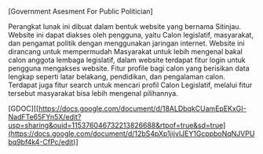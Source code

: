 [Government Asesment For Public Politician]

Perangkat lunak ini dibuat dalam bentuk website yang bernama Sitinjau. Website ini dapat diakses oleh pengguna, yaitu Calon legislatif, masyarakat, dan pengamat politik dengan menggunakan jaringan internet. Website ini dirancang untuk mempermudah Masyarakat untuk lebih mengenal bakal calon anggota lembaga legislatif, dalam website terdapat fitur login untuk pengguna mengakses website. Fitur profile bagi calon yang berisikan data lengkap seperti latar belakang, pendidikan, dan pengalaman calon. Terdapat juga fitur search untuk mencari profil Calon Legislatif, melalui fitur tersebut masyarakat bisa lebih mengenal pilihannya.

[GDOC][[https://docs.google.com/document/d/18ALDbqkCUamEpEKxGI-NadFTe65FYn5X/edit?usp=sharing&ouid=115376046732213826688&rtpof=true&sd=true](https://docs.google.com/document/d/12bS4pXp1jijvlJEY1GcppboNqNJVPUbq9bf4k4-CfPc/edit)]
